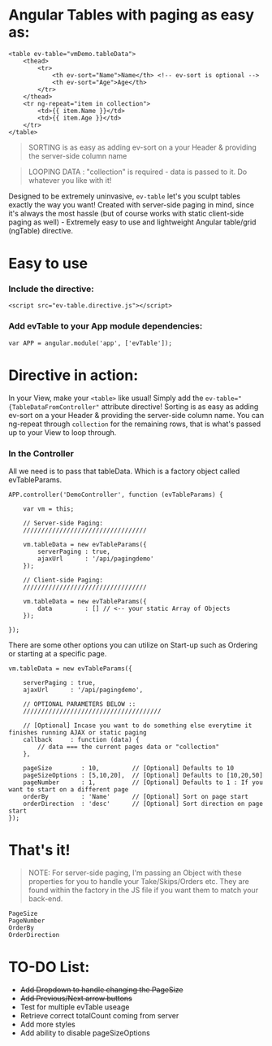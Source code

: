 # Angular Tables with paging as easy as:

    <table ev-table="vmDemo.tableData">
		<thead>
			<tr>
				<th ev-sort="Name">Name</th> <!-- ev-sort is optional -->
				<th ev-sort="Age">Age</th>
			</tr>
		</thead>  
		<tr ng-repeat="item in collection">
			<td>{{ item.Name }}</td>
			<td>{{ item.Age }}</td>
		</tr>
	</table>
	
> SORTING is as easy as adding ev-sort on a your Header & providing the server-side column name 

> LOOPING DATA : "collection" is required - data is passed to it. Do whatever you like with it!

Designed to be extremely uninvasive, `ev-table` let's you sculpt tables exactly the way you want!
Created with server-side paging in mind, since it's always the most hassle (but of course works with static client-side paging as well) - Extremely easy to use and lightweight Angular table/grid (ngTable) directive.

# Easy to use

### Include the directive:

`<script src="ev-table.directive.js"></script>`

### Add evTable to your App module dependencies:

`var APP = angular.module('app', ['evTable']);`


# Directive in action:

In your View, make your `<table>` like usual! Simply add the `ev-table="{TableDataFromController"` attribute directive!
Sorting is as easy as adding ev-sort on a your Header & providing the server-side column name. You can ng-repeat through `collection` for the remaining rows, that is what's passed up to your View to loop through.


    


### In the Controller

All we need is to pass that tableData. Which is a factory object called evTableParams.


    APP.controller('DemoController', function (evTableParams) {

		var vm = this;
		
		// Server-side Paging:
		//////////////////////////////////

		vm.tableData = new evTableParams({ 
			serverPaging : true,
			ajaxUrl      : '/api/pagingdemo'
		});

		// Client-side Paging:
		//////////////////////////////////
		
		vm.tableData = new evTableParams({ 
			data         : [] // <-- your static Array of Objects
		});

	});
		
There are some other options you can utilize on Start-up such as Ordering or starting at a specific page.

    vm.tableData = new evTableParams({ 

		serverPaging : true,
		ajaxUrl      : '/api/pagingdemo',

		// OPTIONAL PARAMETERS BELOW ::
		//////////////////////////////////////

		// [Optional] Incase you want to do something else everytime it finishes running AJAX or static paging
		callback     : function (data) { 
			// data === the current pages data or "collection"
		},

		pageSize 	    : 10,  	      // [Optional] Defaults to 10
		pageSizeOptions : [5,10,20],  // [Optional] Defaults to [10,20,50]
		pageNumber	    : 1,   	      // [Optional] Defaults to 1 : If you want to start on a different page
		orderBy         : 'Name'      // [Optional] Sort on page start
		orderDirection  : 'desc'      // [Optional] Sort direction on page start
	});
		

			
# That's it!

> NOTE: For server-side paging, I'm passing an Object with these properties for you to handle your Take/Skips/Orders etc. They are found within the factory in the JS file if you want them to match your back-end.

	PageSize 
	PageNumber 
	OrderBy 
	OrderDirection


# TO-DO List:

* ~~Add Dropdown to handle changing the PageSize~~
* ~~Add Previous/Next arrow buttons~~
* Test for multiple evTable useage
* Retrieve correct totalCount coming from server
* Add more styles
* Add ability to disable pageSizeOptions
